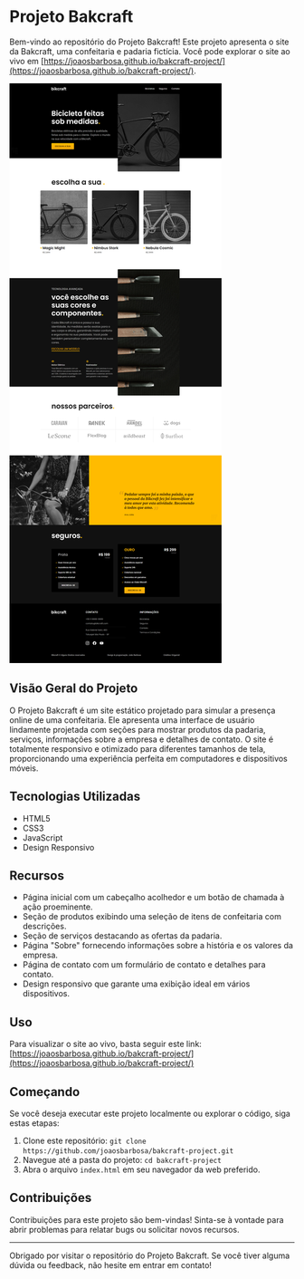 # Projeto Bakcraft

Bem-vindo ao repositório do Projeto Bakcraft! Este projeto apresenta o site da Bakcraft, uma confeitaria e padaria fictícia. Você pode explorar o site ao vivo em [https://joaosbarbosa.github.io/bakcraft-project/](https://joaosbarbosa.github.io/bakcraft-project/).

![Captura de Tela do Projeto Bakcraft](./assets/img/screenshot.png)

## Visão Geral do Projeto

O Projeto Bakcraft é um site estático projetado para simular a presença online de uma confeitaria. Ele apresenta uma interface de usuário lindamente projetada com seções para mostrar produtos da padaria, serviços, informações sobre a empresa e detalhes de contato. O site é totalmente responsivo e otimizado para diferentes tamanhos de tela, proporcionando uma experiência perfeita em computadores e dispositivos móveis.

## Tecnologias Utilizadas

- HTML5
- CSS3
- JavaScript
- Design Responsivo

## Recursos

- Página inicial com um cabeçalho acolhedor e um botão de chamada à ação proeminente.
- Seção de produtos exibindo uma seleção de itens de confeitaria com descrições.
- Seção de serviços destacando as ofertas da padaria.
- Página "Sobre" fornecendo informações sobre a história e os valores da empresa.
- Página de contato com um formulário de contato e detalhes para contato.
- Design responsivo que garante uma exibição ideal em vários dispositivos.

## Uso

Para visualizar o site ao vivo, basta seguir este link: [https://joaosbarbosa.github.io/bakcraft-project/](https://joaosbarbosa.github.io/bakcraft-project/)

## Começando

Se você deseja executar este projeto localmente ou explorar o código, siga estas etapas:

1. Clone este repositório: `git clone https://github.com/joaosbarbosa/bakcraft-project.git`
2. Navegue até a pasta do projeto: `cd bakcraft-project`
3. Abra o arquivo `index.html` em seu navegador da web preferido.

## Contribuições

Contribuições para este projeto são bem-vindas! Sinta-se à vontade para abrir problemas para relatar bugs ou solicitar novos recursos.


---

Obrigado por visitar o repositório do Projeto Bakcraft. Se você tiver alguma dúvida ou feedback, não hesite em entrar em contato!

